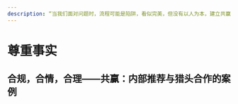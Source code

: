 ```yaml
---
description: “当我们面对问题时，流程可能是陷阱，看似完美，但没有以人为本，建立共赢：尊重事实，会化繁为简。“
---
```


# 尊重事实

## 合规，合情，合理——共赢：内部推荐与猎头合作的案例

